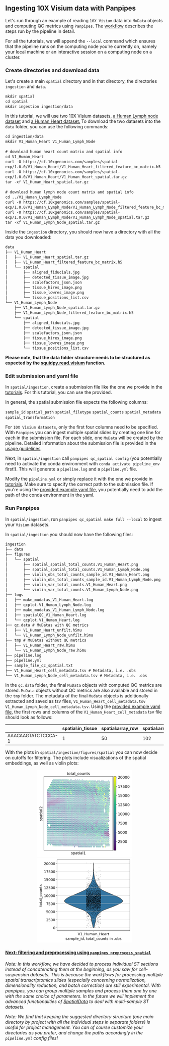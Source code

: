## Ingesting 10X Visium data with Panpipes

Let's run through an example of reading `10X Visium` data into `MuData` objects and computing QC metrics using `Panpipes`. The [workflow](https://github.com/DendrouLab/panpipes/blob/main/docs/workflows/ingest_spatial.md) describes the steps run by the pipeline in detail. 

For all the tutorials, we will append the `--local` command which ensures that the pipeline runs on the computing node you're currently on, namely your local machine or an interactive session on a computing node on a cluster.

### Create directories and download data

Let's create a main `spatial` directory and in that directory, the directories `ingestion` and `data`.

```
mkdir spatial
cd spatial
mkdir ingestion ingestion/data
```

In this tutorial, we will use two 10X Visium datasets, [a Human Lymph node dataset](https://support.10xgenomics.com/spatial-gene-expression/datasets/1.0.0/V1_Human_Lymph_Node) and
[a Human Heart dataset.](https://www.10xgenomics.com/resources/datasets/human-heart-1-standard-1-0-0)
To download the two datasets into the `data` folder, you can use the following commands: 

```
cd ingestion/data 
mkdir V1_Human_Heart V1_Human_Lymph_Node

# download human heart count matrix and spatial info 
cd V1_Human_Heart
curl -O https://cf.10xgenomics.com/samples/spatial-exp/1.0.0/V1_Human_Heart/V1_Human_Heart_filtered_feature_bc_matrix.h5
curl -O https://cf.10xgenomics.com/samples/spatial-exp/1.0.0/V1_Human_Heart/V1_Human_Heart_spatial.tar.gz
tar -xf V1_Human_Heart_spatial.tar.gz

# download human lymph node count matrix and spatial info 
cd ../V1_Human_Lymph_Node
curl -O https://cf.10xgenomics.com/samples/spatial-exp/1.0.0/V1_Human_Lymph_Node/V1_Human_Lymph_Node_filtered_feature_bc_matrix.h5
curl -O https://cf.10xgenomics.com/samples/spatial-exp/1.0.0/V1_Human_Lymph_Node/V1_Human_Lymph_Node_spatial.tar.gz
tar -xf V1_Human_Lymph_Node_spatial.tar.gz
```


Inside the `ingestion` directory, you should now have a directory with all the data you downloaded:

```
data
├── V1_Human_Heart
│   ├── V1_Human_Heart_spatial.tar.gz
│   ├── V1_Human_Heart_filtered_feature_bc_matrix.h5
│   └── spatial
│       ├── aligned_fiducials.jpg
│       ├── detected_tissue_image.jpg
│       ├── scalefactors_json.json
│       ├── tissue_hires_image.png
│       ├── tissue_lowres_image.png
│       └── tissue_positions_list.csv
└── V1_Human_Lymph_Node
    ├── V1_Human_Lymph_Node_spatial.tar.gz
    ├── V1_Human_Lymph_Node_filtered_feature_bc_matrix.h5
    └── spatial
        ├── aligned_fiducials.jpg
        ├── detected_tissue_image.jpg
        ├── scalefactors_json.json
        ├── tissue_hires_image.png
        ├── tissue_lowres_image.png
        └── tissue_positions_list.csv
```

**Please note, that the data folder structure needs to be structured as expected by the [squidpy.read.visium](https://squidpy.readthedocs.io/en/stable/api/squidpy.read.visium.html) function.**


### Edit submission and yaml file 

In `spatial/ingestion`, create a submission file like the one we provide in the [tutorials](../../tutorials/ingesting_visium_data). For this tutorial, you can use the provided. 

In general, the spatial submission file expects the following columns: 

`sample_id` `spatial_path` `spatial_filetype` `spatial_counts` `spatial_metadata` `spatial_transformation` 

For `10X Visium datasets`, only the first four columns need to be specified. With `Panpipes` you can ingest multiple spatial slides by creating one line for each in the submission file. For each slide, one `MuData` will be created by the pipeline. Detailed information about the submission file is provided in the [usage guidelines](https://github.com/DendrouLab/panpipes/blob/main/docs/usage/setup_for_spatial_workflows.md)


Next, in `spatial/ingestion` call `panpipes qc_spatial config` (you potentially need to activate the conda environment with `conda activate pipeline_env` first!). This will generate a `pipeline.log` and a `pipeline.yml` file.

Modify the `pipeline.yml` or simply replace it with the one we provide in [tutorials](../../tutorials/ingesting_visium_data). Make sure to specify the correct path to the submission file. If you're using the [provided example yaml file](../../tutorials/ingesting_visium_data), you potentially need to add the path of the conda environment in the yaml. 

### Run Panpipes

In `spatial/ingestion`, run `panpipes qc_spatial make full --local` to ingest your `Visium` datasets.

In `spatial/ingestion` you should now have the following files: 

```
ingestion
├── data
├── figures
│   └── spatial
│       ├── spatial_spatial_total_counts.V1_Human_Heart.png
│       ├── spatial_spatial_total_counts.V1_Human_Lymph_Node.png
│       ├── violin_obs_total_counts_sample_id.V1_Human_Heart.png
│       ├── violin_obs_total_counts_sample_id.V1_Human_Lymph_Node.png
│       ├── violin_var_total_counts.V1_Human_Heart.png
│       └── violin_var_total_counts.V1_Human_Lymph_Node.png
├── logs
│	├── make_mudatas_V1_Human_Heart.log
│	├── qcplot.V1_Human_Lymph_Node.log
│	├── make_mudatas_V1_Human_Lymph_Node.log
│	├── spatialQC_V1_Human_Heart.log
│	└── qcplot.V1_Human_Heart.log  
├── qc.data # MuDatas with QC metrics 
│	├──	V1_Human_Heart_unfilt.h5mu
│	└──	V1_Human_Lymph_Node_unfilt.h5mu
├── tmp # MuDatas without QC metrics
│	├──	V1_Human_Heart_raw.h5mu 
│	└──	V1_Human_Lymph_Node_raw.h5mu 
├── pipeline.log
├── pipeline.yml
├── sample_file_qc_spatial.txt
├── V1_Human_Heart_cell_metadata.tsv # Metadata, i.e. .obs
└── V1_Human_Lymph_Node_cell_metadata.tsv # Metadata, i.e. .obs
```
In the `qc.data` folder, the final `MuData` objects with computed QC metrics are stored. `MuData` objects without QC metrics are also available and stored in the `tmp` folder. The metadata of the final `Mudata` objects is additionally extracted and saved as tsv files, `V1_Human_Heart_cell_metadata.tsv` `V1_Human_Lymph_Node_cell_metadata.tsv`.
Using the [provided example yaml file](../../tutorials/ingesting_visium_data), the first rows and columns of the `V1_Human_Heart_cell_metadata` tsv file should look as follows: 

|                   | spatial:in_tissue | spatial:array_row | spatial:array_col | spatial:sample_id | spatial:MarkersNeutro_score | spatial:n_genes_by_counts
-------------------|-------------------|-------------------|-------------------|-------------------|-----------------------------|--------------------------
AAACAAGTATCTCCCA-1 |	     1         |        50	       |        102	       |  V1_Human_Heart   |     0.46748291571753986	 |           1924	

With the plots in `spatial/ingestion/figures/spatial` you can now decide on cutoffs for filtering. The plots include visualizations of the spatial embeddings, as well as violin plots: 
<p align="center">
<img src="../../tutorials/ingesting_visium_data/spatial_spatial_total_counts.V1_Human_Heart.png" alt="drawing" width="300"/>
<img src="../../tutorials/ingesting_visium_data/violin_obs_total_counts_sample_id.V1_Human_Heart.png" alt="drawing" width="300"/>
</p>


#### [Next: filtering and preprocessing using `panpipes preprocess_spatial`](../preprocess_spatial_data/preprocess_spatial_data_with_panpipes.md)


*Note: In this workflow, we have decided to process individual ST sections instead of concatenating them at the beginning, as you saw for cell-suspension datasets. This is because the workflows for processing multiple spatial transcriptomics slides (especially concerning normalization, dimensionality reduction, and batch correction) are still experimental. With panpipes, you can group multiple samples and process them one by one with the same choice of parameters. In the future we will implement the advanced functionalities of [SpatialData](https://spatialdata.scverse.org/en/latest/tutorials/notebooks/notebooks.html) to deal with multi-sample ST datasets.*


*Note: We find that keeping the suggested directory structure (one main directory by project with all the individual steps in separate folders) is useful for project management. You can of course customize your directories as you prefer, and change the paths accordingly in the `pipeline.yml` config files!*











